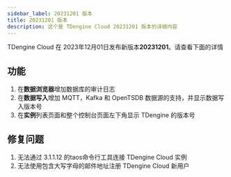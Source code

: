 ```yaml
---
sidebar_label: 20231201 版本
title: 20231201 版本
description: 这个是 TDengine Cloud 20231201 版本的详细内容
---
```


TDengine Cloud 在 2023年12月01日发布新版本**20231201**。请查看下面的详情

## 功能

1. 在**数据浏览器**增加数据库的审计日志
2. 在**数据写入**增加 MQTT，Kafka 和 OpenTSDB 数据源的支持，并显示数据写入版本号
3. 在**实例**列表页面和整个控制台页面左下角显示 TDengine 的版本号

## 修复问题

1. 无法通过 3.1.1.12 的taos命令行工具连接 TDengine Cloud 实例
2. 无法使用包含大写字母的邮件地址注册 TDengine Cloud 新用户
